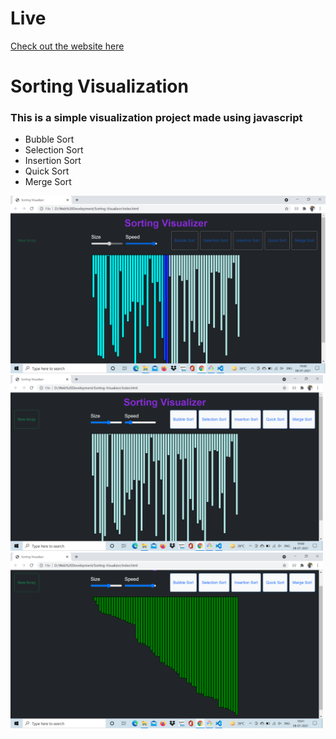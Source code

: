 
# Live

[Check out the website here](https://sortfy.netlify.app/)


# Sorting Visualization
### This is a simple visualization project made using javascript 
- Bubble Sort 
- Selection Sort
- Insertion Sort
- Quick Sort
- Merge Sort




<img src="img/img1.png" width="600"> <br/>
<img src="img/img2.png" width="500"> <br/>
<img src="img/img3.png" width="500"> <br/>
